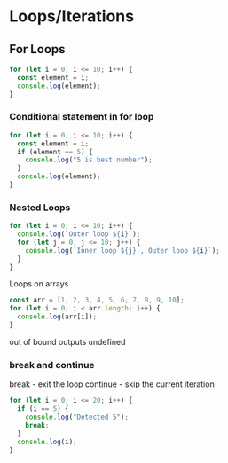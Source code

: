 # Loops/Iterations

## For Loops

```js
for (let i = 0; i <= 10; i++) {
  const element = i;
  console.log(element);
}
```

### Conditional statement in for loop

```js
for (let i = 0; i <= 10; i++) {
  const element = i;
  if (element == 5) {
    console.log("5 is best number");
  }
  console.log(element);
}
```

### Nested Loops

```js
for (let i = 0; i <= 10; i++) {
  console.log(`Outer loop ${i}`);
  for (let j = 0; j <= 10; j++) {
    console.log(`Inner loop ${j} , Outer loop ${i}`);
  }
}
```

Loops on arrays

```js
const arr = [1, 2, 3, 4, 5, 6, 7, 8, 9, 10];
for (let i = 0; i < arr.length; i++) {
  console.log(arr[i]);
}
```

out of bound outputs undefined

### break and continue

break - exit the loop
continue - skip the current iteration

```js
for (let i = 0; i <= 20; i++) {
  if (i == 5) {
    console.log("Detected 5");
    break;
  }
  console.log(i);
}
```
